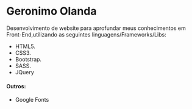 # Geronimo Olanda
Desenvolvimento de website para aprofundar meus conhecimentos em Front-End,utilizando as seguintes linguagens/Frameworks/Libs:

* HTML5.
* CSS3.
* Bootstrap.
* SASS.
* JQuery

#### Outros:
* Google Fonts